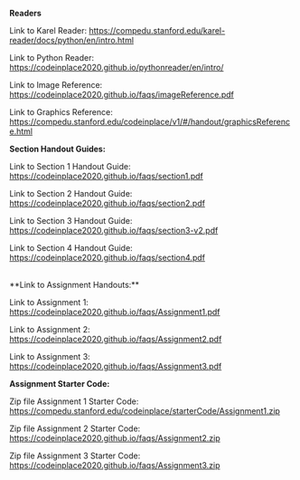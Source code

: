 **Readers**

Link to Karel Reader: https://compedu.stanford.edu/karel-reader/docs/python/en/intro.html

Link to Python Reader: https://codeinplace2020.github.io/pythonreader/en/intro/

Link to Image Reference: https://codeinplace2020.github.io/faqs/imageReference.pdf

Link to Graphics Reference: https://compedu.stanford.edu/codeinplace/v1/#/handout/graphicsReference.html




**Section Handout Guides:**

Link to Section 1 Handout Guide: https://codeinplace2020.github.io/faqs/section1.pdf

Link to Section 2 Handout Guide: https://codeinplace2020.github.io/faqs/section2.pdf

Link to Section 3 Handout Guide: https://codeinplace2020.github.io/faqs/section3-v2.pdf

Link to Section 4 Handout Guide: https://codeinplace2020.github.io/faqs/section4.pdf



</br>
**Link to Assignment Handouts:**

Link to Assignment 1: https://codeinplace2020.github.io/faqs/Assignment1.pdf

Link to Assignment 2: https://codeinplace2020.github.io/faqs/Assignment2.pdf

Link to Assignment 3: https://codeinplace2020.github.io/faqs/Assignment3.pdf




**Assignment Starter Code:**

Zip file Assignment 1 Starter Code: https://compedu.stanford.edu/codeinplace/starterCode/Assignment1.zip

Zip file Assignment 2 Starter Code: https://codeinplace2020.github.io/faqs/Assignment2.zip

Zip file Assignment 3 Starter Code: https://codeinplace2020.github.io/faqs/Assignment3.zip
